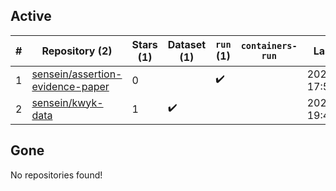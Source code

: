 ## Active
| # | Repository (2) | Stars (1) | Dataset (1) | `run` (1) | `containers-run` | Last Modified |
| --- | --- | --- | --- | --- | --- | --- |
| 1 | [sensein/assertion-evidence-paper](https://github.com/sensein/assertion-evidence-paper) | 0 |  | :heavy_check_mark: |  | 2025-01-29 17:52:06+00:00 |
| 2 | [sensein/kwyk-data](https://github.com/sensein/kwyk-data) | 1 | :heavy_check_mark: |  |  | 2022-01-27 19:46:34+00:00 |

## Gone
No repositories found!
